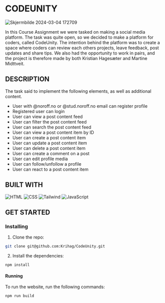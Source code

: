 # CODEUNITY

![Skjermbilde 2024-03-04 172709](https://github.com/Krihag/CodeUnity/assets/125905644/107bd955-8d96-4e02-bfeb-e40e00ac527b)

In this Course Assignment we were tasked on making a social media platform. The task was quite open, so we decided to make a platform for coders, called CodeUnity. 
The intention behind the platform was to create a space where coders can review each others projects, leave feedback, post updates and share tips. 
We also had the opportunity to work in pairs, and the project is therefore made by both Kristian Hagesæter and Martine Midttveit. 

## DESCRIPTION
The task said to implement the following elements, as well as additional content. 

- User with @noroff.no or @stud.noroff.no email can register profile
- Registered user can login
- User can view a post content feed
- User can filter the post content feed
- User can search the post content feed
- User can view a post content item by ID
- User can create a post content item
- User can update a post content item
- User can delete a post content item
- User can create a comment on a post
- User can edit profile media
- User can follow/unfollow a profile
- User can react to a post content item

## BUILT WITH
![HTML](https://img.shields.io/badge/HTML-239120?style=for-the-badge&logo=html5&logoColor=white)
![CSS](https://img.shields.io/badge/CSS-239120?&style=for-the-badge&logo=css3&logoColor=white)
![Tailwind](https://img.shields.io/badge/Tailwind_CSS-38B2AC?style=for-the-badge&logo=tailwind-css&logoColor=white)
![JavaScript](https://img.shields.io/badge/JavaScript-F7DF1E?style=for-the-badge&logo=javascript&logoColor=black)

## GET STARTED

### Installing
1. Clone the repo:
```bash   
git clone git@github.com:Krihag/CodeUnity.git
```
2. Install the dependencies:
```
npm install
```
#### Running
To run the website, run the following commands:

```bash
npm run build
```



